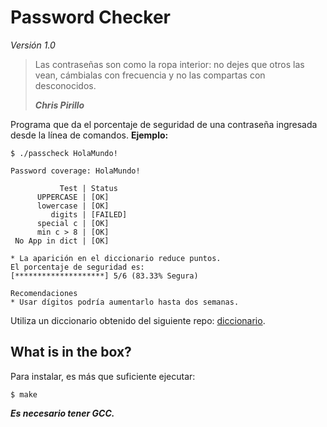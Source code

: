 # Password Checker

*Versión 1.0*



> Las contraseñas son como la ropa interior: no dejes que otros las vean, cámbialas con frecuencia y no las compartas con desconocidos.
>
> ***Chris Pirillo***



Programa que da el porcentaje de seguridad de una contraseña ingresada desde la línea de comandos. **Ejemplo:** 

```
$ ./passcheck HolaMundo!

Password coverage: HolaMundo!

           Test | Status
      UPPERCASE | [OK]
      lowercase | [OK]
         digits | [FAILED]
      special c | [OK]
      min c > 8 | [OK]
 No App in dict | [OK]

* La aparición en el diccionario reduce puntos.
El porcentaje de seguridad es:
[********************] 5/6 (83.33% Segura)

Recomendaciones
* Usar dígitos podría aumentarlo hasta dos semanas.

```

Utiliza un diccionario obtenido del siguiente repo: [diccionario](https://raw.githubusercontent.com/danielmiessler/SecLists/master/Passwords/10_million_password_list_top_1000.txt).

## What is in the box?

Para instalar, es más que suficiente ejecutar:

```
$ make
```

***Es necesario tener GCC.***

